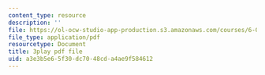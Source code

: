 ```yaml
---
content_type: resource
description: ''
file: https://ol-ocw-studio-app-production.s3.amazonaws.com/courses/6-00sc-introduction-to-computer-science-and-programming-spring-2011/a3e3b5e65f30dc7048cda4ae9f584612_lFngfmE9RCc.pdf
file_type: application/pdf
resourcetype: Document
title: 3play pdf file
uid: a3e3b5e6-5f30-dc70-48cd-a4ae9f584612
---
```

